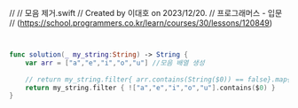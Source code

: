 
//
//  모음 제거.swift
//  Created by 이대호 on 2023/12/20.
//  프로그래머스 - 입문
//  (https://school.programmers.co.kr/learn/courses/30/lessons/120849)

```Swift


func solution(_ my_string:String) -> String {
    var arr = ["a","e","i","o","u"] //모음 배열 생성
    
    // return my_string.filter{ arr.contains(String($0)) == false}.map{ String($0) }.joined()
    return my_string.filter { !["a","e","i","o","u"].contains($0) }
}
```
